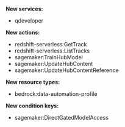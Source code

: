 **New services:**

- qdeveloper

**New actions:**

- redshift-serverless:GetTrack
- redshift-serverless:ListTracks
- sagemaker:TrainHubModel
- sagemaker:UpdateHubContent
- sagemaker:UpdateHubContentReference

**New resource types:**

- bedrock:data-automation-profile

**New condition keys:**

- sagemaker:DirectGatedModelAccess
